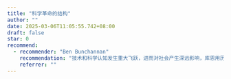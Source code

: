 ```yaml
---
title: "科学革命的结构"
author: ""
date: 2025-03-06T11:05:55.742+08:00
draft: false
star: 0
recommend:
  - recommender: "Ben Bunchannan"
    recommendation: "技术和科学认知发生重大飞跃，进而对社会产生深远影响，库恩用历史案例和理论框架来说明这种范式转变是如何发生的。"
    referrer: ""
---
```

